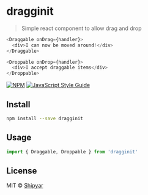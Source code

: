 # dragginit

> Simple react component to allow drag and drop

```js
<Draggable onDrag={handler}>
  <div>I can now be moved around!</div>
</Draggable>

<Droppable onDrop={handler}>
  <div>I accept draggable items</div>
</Droppable>
```

[![NPM](https://img.shields.io/npm/v/dragginit.svg)](https://www.npmjs.com/package/dragginit) [![JavaScript Style Guide](https://img.shields.io/badge/code_style-standard-brightgreen.svg)](https://standardjs.com)

## Install

```bash
npm install --save dragginit
```

## Usage

```jsx
import { Draggable, Droppable } from 'dragginit'
```

## License

MIT © [Shipyar](https://github.com/Shipyar)
